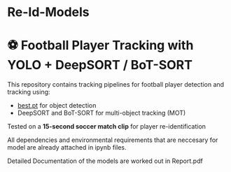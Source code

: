 # Re-Id-Models

# ⚽ Football Player Tracking with YOLO + DeepSORT / BoT-SORT

This repository contains tracking pipelines for football player detection and tracking using:

- [best.pt](https://drive.google.com/file/d/1-5fOSHOSB9UXyP_enOoZNAMScrePVcMD/view) for object detection
- DeepSORT and BoT-SORT for multi-object tracking (MOT)

Tested on a **15-second soccer match clip** for player re-identification

All dependencies and environmental requirements that are neccesary for model are already attached in ipynb files.

Detailed Documentation of the models are worked out in Report.pdf


